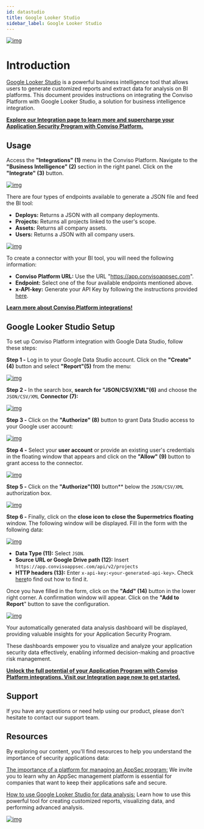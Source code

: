 ```yaml
---
id: datastudio
title: Google Looker Studio
sidebar_label: Google Looker Studio
---
```



<div style={{textAlign: 'center'}}>

[![img](../../static/img/datastudio.png "Image for Google Looker Studio, Application security reports, Data analysis, Business intelligence integration.")](https://bit.ly/3JyRdl8)

</div>

# Introduction

[Google Looker Studio](https://datastudio.google.com/) is a powerful business intelligence tool that allows users to generate customized reports and extract data for analysis on BI platforms. This document provides instructions on integrating the Conviso Platform with Google Looker Studio, a solution for business intelligence integration.

**[Explore our Integration page to learn more and supercharge your Application Security Program  with Conviso Platform.](https://bit.ly/3NzvomE)**

## Usage
Access the **"Integrations" (1)** menu in the Conviso Platform. Navigate to the **"Business Intelligence" (2)** section in the right panel. Click on the **"Integrate" (3)** button.


<div style={{textAlign: 'center' }}>

[![img](../../static/img/datastudio-img1.png "Image for Google Looker Studio, Application security reports, Data analysis, Business intelligence integration.")](https://bit.ly/3JyRdl8)

</div>


There are four types of endpoints available to generate a JSON file and feed the BI tool:


* **Deploys:** Returns a JSON with all company deployments.
* **Projects:** Returns all projects linked to the user's scope.
* **Assets:** Returns all company assets.
* **Users:** Returns a JSON with all company users.

<div style={{textAlign: 'center' }}>

[![img](../../static/img/datastudio-img2.png "Image for Google Looker Studio, Application security reports, Data analysis, Business intelligence integration.")](https://bit.ly/3JyRdl8)

</div>

To create a connector with your BI tool, you will need the following information:

* **Conviso Platform URL:** Use the URL "https://app.convisoappsec.com".
* **Endpoint:** Select one of the four available endpoints mentioned above.
* **x-API-key:** Generate your API Key by following the instructions provided [here](../api/generate-apikey.md).

**[Learn more about Conviso Platform integrations!](https://bit.ly/3NzvomE)**

## Google Looker Studio Setup

To set up Conviso Platform integration with Google Data Studio, follow these steps:

**Step 1 -** Log in to your Google Data Studio account. Click on the **"Create" (4)** button and select  **"Report"(5)** from the menu:


<div style={{textAlign: 'center' }}>

[![img](../../static/img/datastudio-img3.png "Image for Google Looker Studio, Application security reports, Data analysis, Business intelligence integration.")](https://bit.ly/3JyRdl8)

</div>

**Step 2 -** In the search box, **search for "JSON/CSV/XML"(6)** and choose the ```JSON/CSV/XML``` **Connector (7):**


<div style={{textAlign: 'center' }}>

[![img](../../static/img/datastudio-img4.png "Image for Google Looker Studio, Application security reports, Data analysis, Business intelligence integration.")](https://bit.ly/3JyRdl8)

</div>


**Step 3 -** Click on the **"Authorize" (8)** button to grant Data Studio access to your Google user account:


<div style={{textAlign: 'center' }}>

[![img](../../static/img/datastudio-img5.png "Image for Google Looker Studio, Application security reports, Data analysis, Business intelligence integration.")](https://bit.ly/3JyRdl8)

</div>

**Step 4 -** Select your **user account** or provide an existing user's credentials in the floating window that appears and click on the **"Allow" (9)** button to grant access to the connector.

<div style={{textAlign: 'center' }}>

[![img](../../static/img/datastudio-img6.png "Image for Google Looker Studio, Application security reports, Data analysis, Business intelligence integration.")](https://bit.ly/3JyRdl8)

</div>


**Step 5 -** Click on the **"Authorize"(10)**  button** below the ```JSON/CSV/XML```  authorization box.

<div style={{textAlign: 'center' }}>

[![img](../../static/img/datastudio-img7.png "Image for Google Looker Studio, Application security reports, Data analysis, Business intelligence integration.")](https://bit.ly/3JyRdl8)

</div>


**Step 6 -** Finally, click on the **close icon to close the Supermetrics floating** window. The following window will be displayed. Fill in the form with the following data:

<div style={{textAlign: 'center' }}>

[![img](../../static/img/datastudio-img8.png "Image for Google Looker Studio, Application security reports, Data analysis, Business intelligence integration.")](https://bit.ly/3JyRdl8)

</div>

* **Data Type (11):** Select ```JSON```.
* **Source URL or Google Drive path (12):** Insert ```https://app.convisoappsec.com/api/v2/projects```
* **HTTP headers (13):** Enter ```x-api-key:<your-generated-api-key>```. Check [here](../api/generate-apikey.md)to find out how to find it.

Once you have filled in the form, click on the **"Add" (14)** button in the lower right corner. A confirmation window will appear. Click on the **"Add to Report**" button to save the configuration.

<div style={{textAlign: 'center' }}>

[![img](../../static/img/datastudio-img9.png "Image for Google Looker Studio, Application security reports, Data analysis, Business intelligence integration.")](https://bit.ly/3JyRdl8)

</div>


Your automatically generated data analysis dashboard will be displayed, providing valuable insights for your Application Security Program. 

These dashboards empower you to visualize and analyze your application security data effectively, enabling informed decision-making and proactive risk management.

**[Unlock the full potential of your Application Program  with Conviso Platform integrations. Visit our Integration page now to get started.](https://bit.ly/3NzvomE)**

## Support

If you have any questions or need help using our product, please don't hesitate to contact our support team. 

## Resources

By exploring our content, you'll find resources to help you understand the importance of security applications data:

[The importance of a platform for managing an AppSec program:](https://bit.ly/42JEfrq) We invite you to learn why an AppSec management platform is essential for companies that want to keep their applications safe and secure.

[How to use Google Looker Studio for data analysis:](https://support.google.com/looker-studio/answer/6370352?hl=en#zippy=%2Cin-this-article) Learn how to use this powerful tool for creating customized reports, visualizing data, and performing advanced analysis.


<div style={{textAlign: 'center' }}>

[![img](../../static/img/cta.png "Image for Google Looker Studio, Application security reports, Data analysis, Business intelligence integration.")](https://bit.ly/3JyRdl8)

</div>